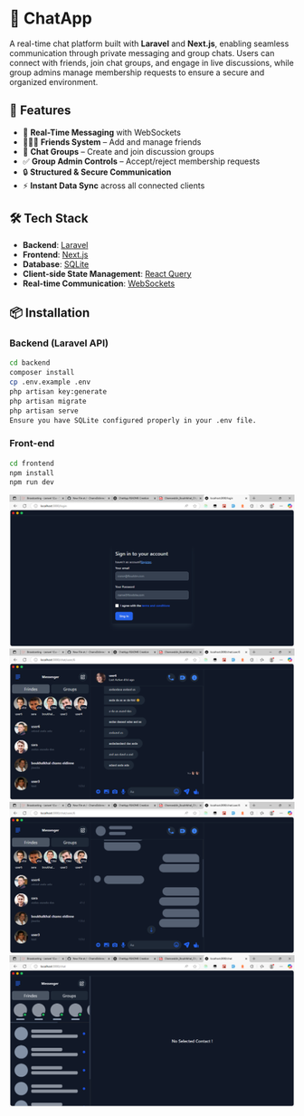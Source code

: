 # 💬 ChatApp

A real-time chat platform built with **Laravel** and **Next.js**, enabling seamless communication through private messaging and group chats. Users can connect with friends, join chat groups, and engage in live discussions, while group admins manage membership requests to ensure a secure and organized environment.

## 🚀 Features

- 🔁 **Real-Time Messaging** with WebSockets
- 🧑‍🤝‍🧑 **Friends System** – Add and manage friends
- 👥 **Chat Groups** – Create and join discussion groups
- ✅ **Group Admin Controls** – Accept/reject membership requests
- 🔒 **Structured & Secure Communication**
- ⚡ **Instant Data Sync** across all connected clients

## 🛠️ Tech Stack

- **Backend**: [Laravel](https://laravel.com/)  
- **Frontend**: [Next.js](https://nextjs.org/)  
- **Database**: [SQLite](https://www.sqlite.org/index.html)  
- **Client-side State Management**: [React Query](https://tanstack.com/query/latest)  
- **Real-time Communication**: [WebSockets](https://laravel.com/docs/broadcasting)

## 📦 Installation

### Backend (Laravel API)

```bash
cd backend
composer install
cp .env.example .env
php artisan key:generate
php artisan migrate
php artisan serve
Ensure you have SQLite configured properly in your .env file.
```

### Front-end 
```bash
cd frontend
npm install
npm run dev
```

![Login Screenshot](images/Login.png)
![Loading Screenshot](images/chahtApp.png)
![Loading Screenshot](images/chatApp2.png)
![Chat Screenshot](images/chatApp3.png)




